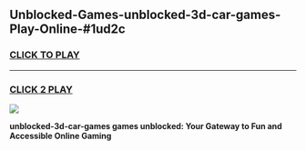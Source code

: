 
## Unblocked-Games-unblocked-3d-car-games-Play-Online-#1ud2c
<h3>
<a href="https://premium.freeplayer.one?title=unblocked-3d-car-games&ref=27F">CLICK TO PLAY</a></h3>
<hr>

<h3>
<a href="https://premium.freeplayer.one?title=unblocked-3d-car-games&ref=27F">CLICK 2 PLAY</a>
  
</h3>

<a href="https://premium.freeplayer.one?title=unblocked-3d-car-games&ref=27F"><img src="https://clearcache.store/games.png"></a>


**unblocked-3d-car-games games unblocked: Your Gateway to Fun and Accessible Online Gaming**
